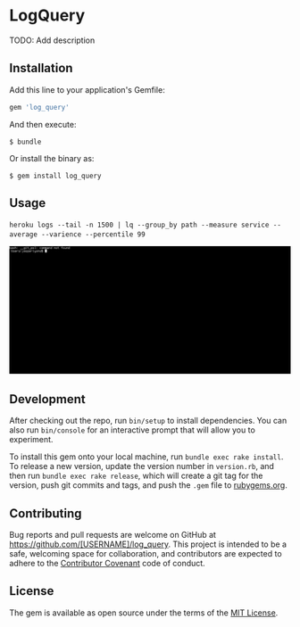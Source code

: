 # LogQuery

TODO: Add description

## Installation

Add this line to your application's Gemfile:

```ruby
gem 'log_query'
```

And then execute:

    $ bundle

Or install the binary as:

    $ gem install log_query

## Usage

`heroku logs --tail -n 1500 | lq --group_by path --measure service --average --varience --percentile 99`

![log_query usage](/log_query.gif?raw=true)

## Development

After checking out the repo, run `bin/setup` to install dependencies. You can also run `bin/console` for an interactive prompt that will allow you to experiment.

To install this gem onto your local machine, run `bundle exec rake install`. To release a new version, update the version number in `version.rb`, and then run `bundle exec rake release`, which will create a git tag for the version, push git commits and tags, and push the `.gem` file to [rubygems.org](https://rubygems.org).

## Contributing

Bug reports and pull requests are welcome on GitHub at https://github.com/[USERNAME]/log_query. This project is intended to be a safe, welcoming space for collaboration, and contributors are expected to adhere to the [Contributor Covenant](http://contributor-covenant.org) code of conduct.


## License

The gem is available as open source under the terms of the [MIT License](http://opensource.org/licenses/MIT).

